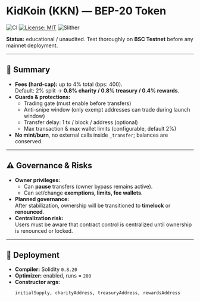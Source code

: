 # KidKoin (KKN) — BEP-20 Token

![CI](https://github.com/grivusboot/kkn-token/actions/workflows/ci.yml/badge.svg)
[![License: MIT](https://img.shields.io/badge/License-MIT-yellow.svg)](./LICENSE)
![Slither](https://github.com/grivusboot/kkn-token/actions/workflows/slither.yml/badge.svg)


**Status:** educational / unaudited. Test thoroughly on **BSC Testnet** before any mainnet deployment.  

---

## 📖 Summary
- **Fees (hard-cap):** up to 4% total (bps: 400).  
  Default: 2% split → **0.8% charity / 0.8% treasury / 0.4% rewards**.  
- **Guards & protections:**  
  - Trading gate (must enable before transfers)  
  - Anti-snipe window (only exempt addresses can trade during launch window)  
  - Transfer delay: 1 tx / block / address (optional)  
  - Max transaction & max wallet limits (configurable, default 2%)  
- **No mint/burn**, no external calls inside `_transfer`; balances are conserved.

---

## ⚠️ Governance & Risks
- **Owner privileges:**  
  - Can **pause** transfers (owner bypass remains active).  
  - Can set/change **exemptions, limits, fee wallets**.  
- **Planned governance:**  
  After stabilization, ownership will be transitioned to **timelock** or **renounced**.  
- **Centralization risk:**  
  Users must be aware that contract control is centralized until ownership is renounced or locked.

---

## 🚀 Deployment
- **Compiler:** Solidity `0.8.20`  
- **Optimizer:** enabled, runs = `200`  
- **Constructor args:**  
  ```solidity
  initialSupply, charityAddress, treasuryAddress, rewardsAddress
